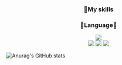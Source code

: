 <div align=center> 
  <h3>📕My skills</h3>
  <h3>🐤Language🐤</h3>
  <img src="https://img.shields.io/badge/python-3776AB?style=flat&logo=python&logoColor=white">
  <br>
  <img src="https://img.shields.io/badge/html5-E34F26?style=flat&logo=html5&logoColor=white"> 
  <img src="https://img.shields.io/badge/css-1572B6?style=flat&logo=css3&logoColor=white"> 
  <img src="https://img.shields.io/badge/javascript-F7DF1E?style=flat&logo=javascript&logoColor=black">
</div>

![Anurag's GitHub stats](https://github-readme-stats.vercel.app/api?username=Yum02&show_icons=true&theme=swift)
